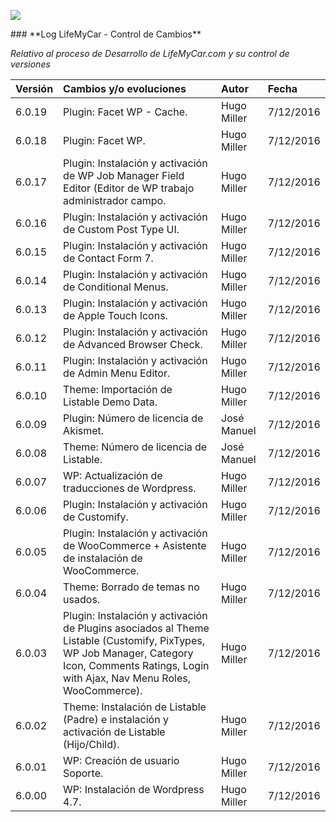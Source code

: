 <p align="left">
<img src="https://s13.postimg.org/bl787p213/Life_My_Car_Github.png">
</p>
### **Log LifeMyCar - Control de Cambios**

_Relativo al proceso de Desarrollo de LifeMyCar.com y su control de versiones_






| Versión |Cambios y/o evoluciones |Autor|Fecha|
|:------------- |:---------------|:---------------|:---------------|
| 6.0.19    | Plugin: Facet WP - Cache. |Hugo Miller|7/12/2016|
| 6.0.18    | Plugin: Facet WP. |Hugo Miller|7/12/2016|
| 6.0.17    | Plugin: Instalación y activación de WP Job Manager Field Editor (Editor de WP trabajo administrador campo. |Hugo Miller|7/12/2016|
| 6.0.16    | Plugin: Instalación y activación de Custom Post Type UI. |Hugo Miller|7/12/2016|
| 6.0.15    | Plugin: Instalación y activación de Contact Form 7. |Hugo Miller|7/12/2016|
| 6.0.14    | Plugin: Instalación y activación de Conditional Menus. |Hugo Miller|7/12/2016|
| 6.0.13    | Plugin: Instalación y activación de Apple Touch Icons. |Hugo Miller|7/12/2016|
| 6.0.12    | Plugin: Instalación y activación de Advanced Browser Check. |Hugo Miller|7/12/2016|
| 6.0.11    | Plugin: Instalación y activación de Admin Menu Editor. |Hugo Miller|7/12/2016|
| 6.0.10    | Theme: Importación de Listable Demo Data. |Hugo Miller|7/12/2016|
| 6.0.09    | Plugin: Número de licencia de Akismet. |José Manuel|7/12/2016|
| 6.0.08    | Theme: Número de licencia de Listable. |José Manuel|7/12/2016|
| 6.0.07    | WP: Actualización de traducciones de Wordpress. |Hugo Miller|7/12/2016|
| 6.0.06    | Plugin: Instalación y activación de Customify. |Hugo Miller|7/12/2016|
| 6.0.05    | Plugin: Instalación y activación de WooCommerce + Asistente de instalación de WooCommerce. |Hugo Miller|7/12/2016|
| 6.0.04    | Theme: Borrado de temas no usados. |Hugo Miller|7/12/2016|
| 6.0.03    | Plugin: Instalación y activación de Plugins asociados al Theme Listable (Customify, PixTypes, WP Job Manager, Category Icon, Comments Ratings, Login with Ajax, Nav Menu Roles, WooCommerce). |Hugo Miller|7/12/2016|
| 6.0.02    | Theme: Instalación de Listable (Padre) e instalación y activación de Listable (Hijo/Child). |Hugo Miller|7/12/2016|
| 6.0.01    | WP: Creación de usuario Soporte. |Hugo Miller|7/12/2016|
| 6.0.00    | WP: Instalación de Wordpress 4.7. |Hugo Miller|7/12/2016|


